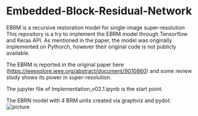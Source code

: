 # Embedded-Block-Residual-Network
EBRM is a recursive restoration model for single-image super-resolution
This repository is a try to implement the EBRM model through Tensorflow and Keras API. As mentioned in the paper, the model was originally implemented on Pythorch, however their original code is not publicly available.

The EBRM is reported in the original paper here (https://ieeexplore.ieee.org/abstract/document/9010860) and some review study shows its power in super-resolution.

The jupyter file of Implementation_v02.1.ipynb is the start point.

The EBRN model with 4 BRM units created via graphviz and pydot: ![picture](https://github.com/alilajevardi/Embedded-Block-Residual-Network/blob/master/assets/SR_EBRNet_v02.1.png)

